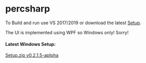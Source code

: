 # percsharp

To Build and run use VS 2017/2019 or download the latest [Setup](https://github.com/rOBloOm/percsharp/releases/download/v0.2.1.5-alpha/setup.zip).

The UI is implemented using WPF so Windows only! Sorry!

#### Latest Windows Setup:

[Setup.zip v0.2.1.5-aplpha](https://github.com/rOBloOm/percsharp/releases/download/v0.2.1.5-alpha/setup.zip)
